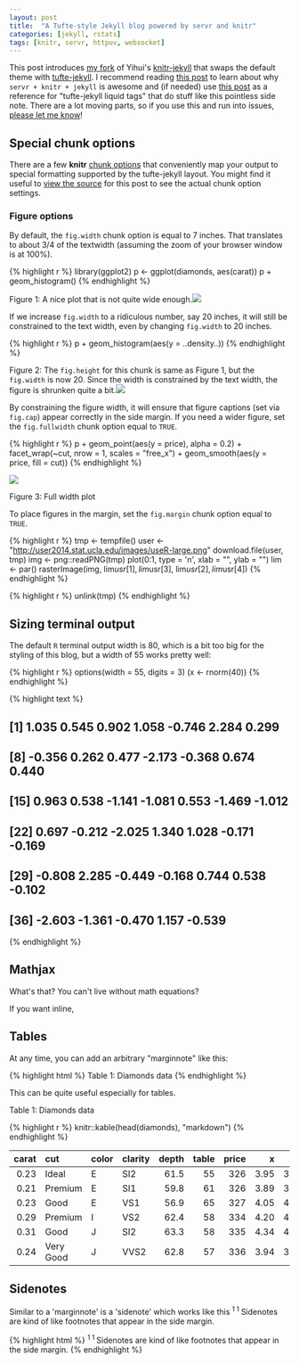 ```yaml
---
layout: post
title:  "A Tufte-style Jekyll blog powered by servr and knitr"
categories: [jekyll, rstats]
tags: [knitr, servr, httpuv, websocket]
---
```


<span class='newthought'>This post introduces</span> [my fork](http://github.com/cpsievert/knitr-jekyll) of Yihui's [knitr-jekyll](https://github.com/yihui/knitr-jekyll) that swaps the default theme with [tufte-jekyll](https://github.com/clayh53/tufte-jekyll). I recommend reading [this post](http://yihui.name/knitr-jekyll/2014/09/jekyll-with-knitr.html) to learn about why `servr + knitr + jekyll` is awesome and (if needed) use [this post](http://clayh53.github.io/tufte-jekyll/articles/15/tufte-style-jekyll-blog/) as a reference for "tufte-jekyll liquid tags" that do stuff like this <span class='newthought'>pointless side note</span>. There are a lot moving parts, so if you use this and run into issues, [please let me know](https://github.com/cpsievert/knitr-jekyll)!



## Special chunk options

There are a few **knitr** [chunk options](http://yihui.name/knitr/options/) that conveniently map your output to special formatting supported by the tufte-jekyll layout. You might find it useful to [view the source](https://raw.githubusercontent.com/cpsievert/knitr-jekyll/gh-pages/_source/2015-04-20-jekyll-tufte-servr.Rmd) for this post to see the actual chunk option settings.

### Figure options

By default, the `fig.width` chunk option is equal to 7 inches. That translates to about 3/4 of the textwidth (assuming the zoom of your browser window is at 100%). 


{% highlight r %}
library(ggplot2)
p <- ggplot(diamonds, aes(carat)) 
p + geom_histogram()
{% endhighlight %}

<span class='marginnote'>Figure 1: A nice plot that is not quite wide enough.</span><img class='fullwidth' src='/knitr-jekyll/figure/source/2015-04-20-jekyll-tufte-servr/skinny-1.png'/>

If we increase `fig.width` to a ridiculous number, say 20 inches, it will still be constrained to the text width, even by changing `fig.width` to 20 inches. 


{% highlight r %}
p + geom_histogram(aes(y = ..density..))
{% endhighlight %}

<span class='marginnote'>Figure 2: The `fig.height` for this chunk is same as Figure 1, but the `fig.width` is now 20. Since the width is constrained by the text width, the figure is shrunken quite a bit.</span><img class='fullwidth' src='/knitr-jekyll/figure/source/2015-04-20-jekyll-tufte-servr/wide-1.png'/>

By constraining the figure width, it will ensure that figure captions (set via `fig.cap`) appear correctly in the side margin. If you need a wider figure, set the `fig.fullwidth` chunk option equal to `TRUE`.


{% highlight r %}
p + geom_point(aes(y = price), alpha = 0.2) + 
  facet_wrap(~cut, nrow = 1, scales = "free_x") +
  geom_smooth(aes(y = price, fill = cut))
{% endhighlight %}

<div><img class='fullwidth' src='/knitr-jekyll/figure/source/2015-04-20-jekyll-tufte-servr/full-1.png'/></div><p><span class='marginnote'>Figure 3: Full width plot</span></p>

To place figures in the margin, set the `fig.margin` chunk option equal to `TRUE`.


{% highlight r %}
tmp <- tempfile()
user <- "http://user2014.stat.ucla.edu/images/useR-large.png"
download.file(user, tmp)
img <- png::readPNG(tmp)
plot(0:1, type = 'n', xlab = "", ylab = "")
lim <- par()
rasterImage(img, lim$usr[1], lim$usr[3], lim$usr[2], lim$usr[4])
{% endhighlight %}



{% highlight r %}
unlink(tmp)
{% endhighlight %}

## Sizing terminal output
 
The default `R` terminal output width is 80, which is a bit too big for the styling of this blog, but a width of 55 works pretty well:


{% highlight r %}
options(width = 55, digits = 3)
(x <- rnorm(40))
{% endhighlight %}



{% highlight text %}
##  [1]  1.035  0.545  0.902  1.058 -0.746  2.284  0.299
##  [8] -0.356  0.262  0.477 -2.173 -0.368  0.674  0.440
## [15]  0.963  0.538 -1.141 -1.081  0.553 -1.469 -1.012
## [22]  0.697 -0.212 -2.025  1.340  1.028 -0.171 -0.169
## [29] -0.808  2.285 -0.449 -0.168  0.744  0.538 -0.102
## [36] -2.603 -1.361 -0.470  1.157 -0.539
{% endhighlight %}

## Mathjax

What's that? You can't live without math equations?

<script type="math/tex; mode=display">
x = {-b \pm \sqrt{b^2-4ac} \over 2a}.
</script>

If you want inline, <script type="math/tex"> \alpha </script>

## Tables


At any time, you can add an arbitrary "marginnote" like this:

{% highlight html %}
<span class='marginnote'>
  Table 1: Diamonds data
</span>
{% endhighlight %}

This can be quite useful especially for tables.

<span class='marginnote'> Table 1: Diamonds data </span>


{% highlight r %}
knitr::kable(head(diamonds), "markdown")
{% endhighlight %}



| carat|cut       |color |clarity | depth| table| price|    x|    y|    z|
|-----:|:---------|:-----|:-------|-----:|-----:|-----:|----:|----:|----:|
|  0.23|Ideal     |E     |SI2     |  61.5|    55|   326| 3.95| 3.98| 2.43|
|  0.21|Premium   |E     |SI1     |  59.8|    61|   326| 3.89| 3.84| 2.31|
|  0.23|Good      |E     |VS1     |  56.9|    65|   327| 4.05| 4.07| 2.31|
|  0.29|Premium   |I     |VS2     |  62.4|    58|   334| 4.20| 4.23| 2.63|
|  0.31|Good      |J     |SI2     |  63.3|    58|   335| 4.34| 4.35| 2.75|
|  0.24|Very Good |J     |VVS2    |  62.8|    57|   336| 3.94| 3.96| 2.48|

## Sidenotes

Similar to a 'marginnote' is a 'sidenote' which works like this
<sup class='sidenote-number'>
 1
</sup>
<span class='sidenote'>
  <sup class='sidenote-number'> 1 </sup> 
  Sidenotes are kind of like footnotes that appear in the side margin.
</span> 

{% highlight html %}
<sup class='sidenote-number'>
 1
</sup>
<span class='sidenote'>
  <sup class='sidenote-number'> 1 </sup> 
  Sidenotes are kind of like footnotes that appear in the side margin.
</span> 
{% endhighlight %}
